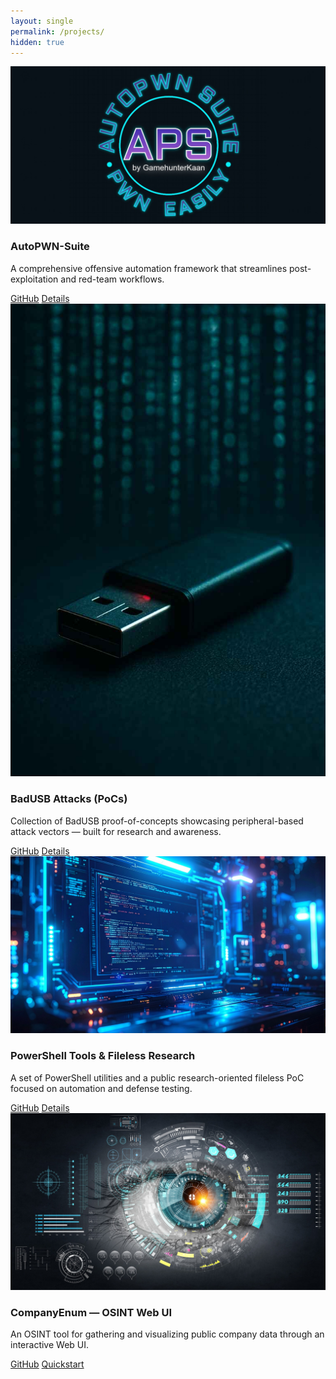 ```yaml
---
layout: single
permalink: /projects/
hidden: true
---
```


<section class="projects">
  <div class="project-card">
    <img src="/assets/images/autopwn-suite.jpg" alt="AutoPWN-Suite Preview" class="project-image">
    <div class="project-overlay">
      <h3>AutoPWN-Suite</h3>
      <p>A comprehensive offensive automation framework that streamlines post-exploitation and red-team workflows.</p>
      <div class="buttons">
        <a href="https://github.com/GamehunterKaan/AutoPWN-Suite" class="btn">GitHub</a>
        <a href="/projects/autopwn-suite" class="btn btn-secondary">Details</a>
      </div>
    </div>
  </div>

  <div class="project-card">
    <img src="/assets/images/badusb.jpg" alt="BadUSB Attacks" class="project-image">
    <div class="project-overlay">
      <h3>BadUSB Attacks (PoCs)</h3>
      <p>Collection of BadUSB proof-of-concepts showcasing peripheral-based attack vectors — built for research and awareness.</p>
      <div class="buttons">
        <a href="https://github.com/GamehunterKaan/BadUSB-Browser" class="btn">GitHub</a>
        <a href="/projects/badusb" class="btn btn-secondary">Details</a>
      </div>
    </div>
  </div>

  <div class="project-card">
    <img src="/assets/images/powershell-tools.jpg" alt="PowerShell Tools" class="project-image">
    <div class="project-overlay">
      <h3>PowerShell Tools & Fileless Research</h3>
      <p>A set of PowerShell utilities and a public research-oriented fileless PoC focused on automation and defense testing.</p>
      <div class="buttons">
        <a href="https://github.com/GamehunterKaan/PowerShell-File-Search" class="btn">GitHub</a>
        <a href="/projects/powershell" class="btn btn-secondary">Details</a>
      </div>
    </div>
  </div>

  <div class="project-card">
    <img src="/assets/images/companyenum.jpg" alt="CompanyEnum" class="project-image">
    <div class="project-overlay">
      <h3>CompanyEnum — OSINT Web UI</h3>
      <p>An OSINT tool for gathering and visualizing public company data through an interactive Web UI.</p>
      <div class="buttons">
        <a href="https://github.com/GamehunterKaan/CompanyEnum" class="btn">GitHub</a>
        <a href="/projects/companyenum" class="btn btn-secondary">Quickstart</a>
      </div>
    </div>
  </div>
</section>
